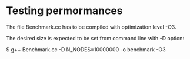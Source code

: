 # Testing permormances

The file Benchmark.cc has to be compiled with optimization level -O3.

The desired size is expected to be set from command line with -D option:

$ g++ Benchmark.cc -D N_NODES=10000000 -o benchmark -O3
